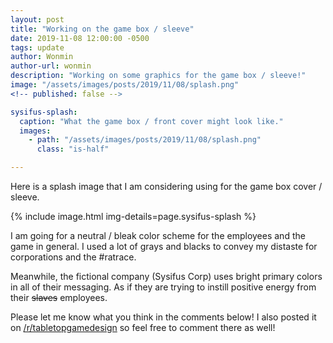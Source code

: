 ```yaml
---
layout: post
title: "Working on the game box / sleeve"
date: 2019-11-08 12:00:00 -0500
tags: update
author: Wonmin
author-url: wonmin
description: "Working on some graphics for the game box / sleeve!"
image: "/assets/images/posts/2019/11/08/splash.png"
<!-- published: false -->

sysifus-splash:
  caption: "What the game box / front cover might look like."
  images:
    - path: "/assets/images/posts/2019/11/08/splash.png"
      class: "is-half"

---
```


Here is a splash image that I am considering using for the game box cover / sleeve.

{% include image.html img-details=page.sysifus-splash %}

I am going for a neutral / bleak color scheme for the employees and the game in general. I used a lot of grays and blacks to convey my distaste for corporations and the #ratrace.

Meanwhile, the fictional company (Sysifus Corp) uses bright primary colors in all of their messaging. As if they are trying to instill positive energy from their ~~slaves~~ employees.

Please let me know what you think in the comments below! I also posted it on [/r/tabletopgamedesign](https://www.reddit.com/r/tabletopgamedesign/comments/dtnoh1/working_on_the_game_cover_not_really_sure_what/) so feel free to comment there as well!
